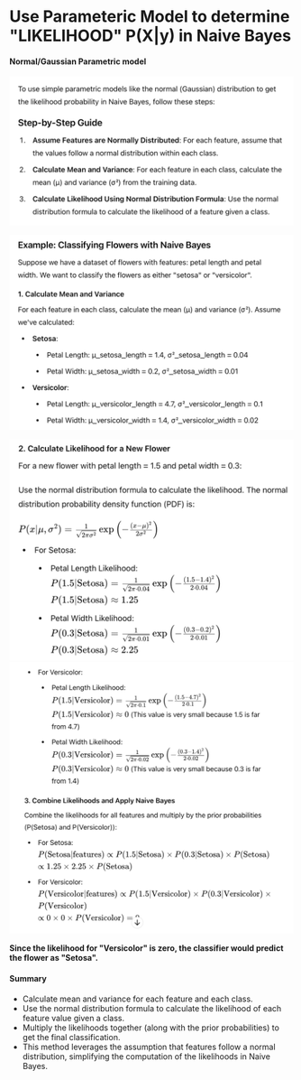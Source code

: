 # Use Parameteric Model to determine "LIKELIHOOD" P(X|y) in Naive Bayes

#### Normal/Gaussian Parametric model
![alt text](image-3.png)

![alt text](image-4.png)

![alt text](image-5.png)
![alt text](image-6.png)

**Since the likelihood for "Versicolor" is zero, the classifier would predict the flower as "Setosa".**

#### Summary
- Calculate mean and variance for each feature and each class.
- Use the normal distribution formula to calculate the likelihood of each feature value given a class.
- Multiply the likelihoods together (along with the prior probabilities) to get the final classification.
- This method leverages the assumption that features follow a normal distribution, simplifying the computation of the likelihoods in Naive Bayes.

